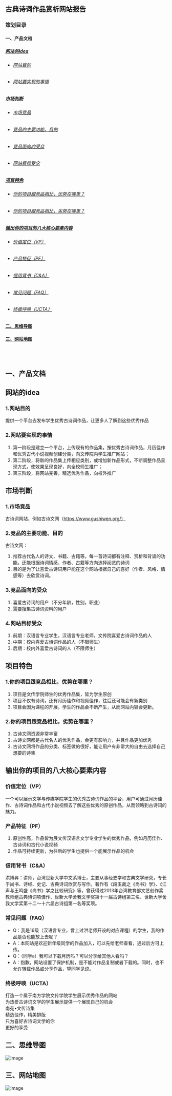 ## 古典诗词作品赏析网站报告

### 策划目录

#### 一、产品文档
##### [网站的idea](https://github.com/SylviaTang/Sylviatang.me/blob/master/%E7%AD%96%E5%88%92-%E7%BD%91%E7%AB%99%E6%96%87%E6%A1%A31.md#网站的idea-1)
- ###### [网站目的](https://github.com/SylviaTang/Sylviatang.me/blob/master/%E7%AD%96%E5%88%92-%E7%BD%91%E7%AB%99%E6%96%87%E6%A1%A31.md#1网站目的)

- ###### [网站要实现的事情](https://github.com/SylviaTang/Sylviatang.me/blob/master/%E7%AD%96%E5%88%92-%E7%BD%91%E7%AB%99%E6%96%87%E6%A1%A31.md#2网站要实现的事情)

##### [市场判断](https://github.com/SylviaTang/Sylviatang.me/blob/master/%E7%AD%96%E5%88%92-%E7%BD%91%E7%AB%99%E6%96%87%E6%A1%A31.md#市场判断-1)
- ###### [市场竞品](https://github.com/SylviaTang/Sylviatang.me/blob/master/%E7%AD%96%E5%88%92-%E7%BD%91%E7%AB%99%E6%96%87%E6%A1%A31.md#1市场竞品)

- ###### [竞品的主要功能、目的](https://github.com/SylviaTang/Sylviatang.me/blob/master/%E7%AD%96%E5%88%92-%E7%BD%91%E7%AB%99%E6%96%87%E6%A1%A31.md#2竞品的主要功能目的)


- ###### [竞品面向的受众](https://github.com/SylviaTang/Sylviatang.me/blob/master/%E7%AD%96%E5%88%92-%E7%BD%91%E7%AB%99%E6%96%87%E6%A1%A31.md#3竞品面向的受众)


- ###### [网站目标受众](https://github.com/SylviaTang/Sylviatang.me/blob/master/%E7%AD%96%E5%88%92-%E7%BD%91%E7%AB%99%E6%96%87%E6%A1%A31.md#4网站目标受众)


##### [项目特色](https://github.com/SylviaTang/Sylviatang.me/blob/master/%E7%AD%96%E5%88%92-%E7%BD%91%E7%AB%99%E6%96%87%E6%A1%A31.md#项目特色-1)
- ###### [你的项目跟竞品相比，优势在哪里？](https://github.com/SylviaTang/Sylviatang.me/blob/master/%E7%AD%96%E5%88%92-%E7%BD%91%E7%AB%99%E6%96%87%E6%A1%A31.md#1你的项目跟竞品相比优势在哪里)


- ###### [你的项目跟竞品相比，劣势在哪里？](https://github.com/SylviaTang/Sylviatang.me/blob/master/%E7%AD%96%E5%88%92-%E7%BD%91%E7%AB%99%E6%96%87%E6%A1%A31.md#2你的项目跟竞品相比劣势在哪里)



##### [输出你的项目的八大核心要素内容](https://github.com/SylviaTang/Sylviatang.me/blob/master/%E7%AD%96%E5%88%92-%E7%BD%91%E7%AB%99%E6%96%87%E6%A1%A31.md#输出你的项目的八大核心要素内容-1)
- ###### [价值定位（VP）](https://github.com/SylviaTang/Sylviatang.me/blob/master/%E7%AD%96%E5%88%92-%E7%BD%91%E7%AB%99%E6%96%87%E6%A1%A31.md#价值定位vp-1)

- ###### [产品特征（PF）](https://github.com/SylviaTang/Sylviatang.me/blob/master/%E7%AD%96%E5%88%92-%E7%BD%91%E7%AB%99%E6%96%87%E6%A1%A31.md#产品特征pf-1)

- ###### [信用背书（C&A）](https://github.com/SylviaTang/Sylviatang.me/blob/master/%E7%AD%96%E5%88%92-%E7%BD%91%E7%AB%99%E6%96%87%E6%A1%A31.md#信用背书ca-1)

- ###### [常见问题（FAQ）](https://github.com/SylviaTang/Sylviatang.me/blob/master/%E7%AD%96%E5%88%92-%E7%BD%91%E7%AB%99%E6%96%87%E6%A1%A31.md#常见问题faq-1)

- ###### [终极呼唤（UCTA）](https://github.com/SylviaTang/Sylviatang.me/blob/master/%E7%AD%96%E5%88%92-%E7%BD%91%E7%AB%99%E6%96%87%E6%A1%A31.md#终极呼唤ucta-1)


#### [二、思维导图](https://github.com/SylviaTang/Sylviatang.me/blob/master/%E7%AD%96%E5%88%92-%E7%BD%91%E7%AB%99%E6%96%87%E6%A1%A31.md#二思维导图-1)

#### [三、网站地图](https://github.com/SylviaTang/Sylviatang.me/blob/master/%E7%AD%96%E5%88%92-%E7%BD%91%E7%AB%99%E6%96%87%E6%A1%A31.md#三网站地图-1)
</br>
</br>



## 一、产品文档
## 网站的idea
### 1.网站目的
提供一个平台去发布学生优秀古诗词作品，让更多人了解到这些优秀作品
### 2.网站要实现的事情
1. 第一阶段是建立一个平台，上传现有的作品集，按优秀古诗词作品，月历佳作和优秀古代小说视频创建分类，向文传院内学生推广网站；
1. 第二阶段，将新的作品集上传相应类别，或增加新作品形式，不断调整作品呈现方式，使效果呈现良好，向全校师生推广；
1. 第三阶段，将网站完善，精选优秀作品，向校外推广
## 市场判断
### 1.市场竞品
古诗词网站，例如古诗文网（https://www.gushiwen.org/）
### 2.竞品的主要功能、目的
古诗文网：
1. 推荐古代名人的诗文、书籍、古籍等。每一首诗词都有注释、赏析和背诵的功能。还能根据诗词情感、作者、古籍等方向选择阅览的诗词
1. 目的是为了让喜爱古诗词用户能在这个网站根据自己的喜好（作者、风格、情感等）去欣赏诗词。

### 3.竞品面向的受众
1. 喜爱古诗词的用户（不分年龄，性别，职业）
2. 需要搜集古诗词资料的用户
### 4.网站目标受众
1. 前期：汉语言专业学生，汉语言专业老师，文传院喜爱古诗词作品的人
1. 中期：校内喜爱古诗词作品的人（不限师生）
1. 后期：校内外喜爱古诗词的人（不限师生）

## 项目特色
### 1.你的项目跟竞品相比，优势在哪里？
1. 项目是文传学院师生的优秀作品集，皆为学生原创
1. 项目不仅有诗词，还有月历佳作和视频佳作，往后还可能会有新类别
1. 项目会因为课程的开展，学生的作品会不断产生，从而网站内容会更新。

### 2.你的项目跟竞品相比，劣势在哪里？
1. 古诗文网资源非常丰富
1. 古诗文网都是古代名人的优秀作品，会更有影响力，并且作品更加优秀
1. 古诗文网将作品的分类、标签做的很好，能让用户有非常大的自由去选择自己想要的诗集


## 输出你的项目的八大核心要素内容
### 价值定位（VP）
一个可以展示文学与传媒学院学生的优秀古诗词作品的平台，用户可通过月历佳作、古诗词作品和古代小说视频去了解这些优秀的原创作品，从而领略到古诗词的魅力。
### 产品特征（PF）
1. 原创性高，作品皆为展文传汉语言文学专业学生的优秀作品，例如月历佳作、古诗词和古代小说视频
1. 作品可持续更新，为往后的学生也提供一个能展示作品的机会

### 信用背书（C&A）
洪博昇：讲师，台湾世新大学中文系博士，主要从事经史学和古典文学研究，专长于尚书、诗经、史记、古典诗词欣赏与写作。著作有《段玉裁之《尚书》学》、《江声与王鸣盛《尚书》学之比较研究》等，曾获得过2013年台湾教育部文艺创作奖教师组古典诗词项佳作、世新大学舍我文学奖第十一届古诗组第三名、世新大学舍我文学奖第十二～十六届古诗组第一名等奖项。
### 常见问题（FAQ）
- Q：我是16级（汉语言专业，曾上过洪老师开设的对应课程）的学生，我的作品是否也能放上去呢？
- A：本网站是欢迎新年级同学的作品加入，可以先给老师查看，通过后方可上传。
- Q：（同学a）我可以下载月历吗？可以分享给其他人看吗？
- A：抱歉，网站设置了保护机制，是不能对作品复制或者下载的。同时，也不允许转载作品或分享作品，望同学见谅。

### 终极呼唤（UCTA）
打造一个属于南方学院文传学院学生展示优秀作品的网站</br>
为热爱古诗词文学的学生展示提供一个展现自己的机会</br>
南苑•文传诗集</br>
精选佳作，精美排版</br>
只为喜好古诗词文学的你</br>
更好的享受


## 二、思维导图
![image](https://camo.githubusercontent.com/7cb83205f690ea820039a20b1edf85f5918f6127/687474703a2f2f73796c76696174616e672e6d652f77702d636f6e74656e742f75706c6f6164732f323031382f30372fe58fa4e585b8e8af97e8af8de4bd9ce59381e8b58fe69e90e6809de7bbb4e5afbce59bbe2e706e67)
## 三、网站地图
![image](https://camo.githubusercontent.com/cdb824f860d12952bd7dc1a0669cf1f551a9067a/687474703a2f2f73796c76696174616e672e6d652f77702d636f6e74656e742f75706c6f6164732f323031382f30372fe58fa4e585b8e8af97e8af8de4bd9ce59381e8b58fe69e90e7bd91e7ab99e59cb0e59bbe2e706e67)
